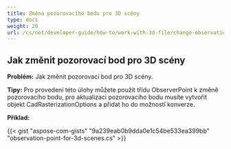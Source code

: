```yaml
---
title: Změna pozorovacího bodu pro 3D scény
type: docs
weight: 20
url: /cs/net/developer-guide/how-to/work-with-3d-file/change-observation-point-for-3d-scenes/
---
```


## **Jak změnit pozorovací bod pro 3D scény**

**Problém:** Jak změnit pozorovací bod pro 3D scény.

**Tipy:** Pro provedení této úlohy můžete použít třídu ObserverPoint k změně pozorovacího bodu, pro aktualizaci pozorovacího bodu musíte vytvořit objekt CadRasterizationOptions a přidat ho do možností konverze.

**Příklad:**

{{< gist "aspose-com-gists" "9a239eab0b9dda0e1c54be533ea399bb" "observation-point-for-3d-scenes.cs" >}}
